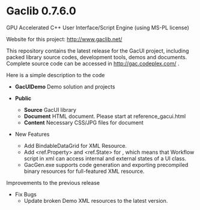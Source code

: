 # Gaclib 0.7.6.0


GPU Accelerated C++ User Interface/Script Engine (using MS-PL license)

Website for this project: http://www.gaclib.net/

This repository contains the latest release for the GacUI project, including packed library source codes, development tools, demos and documents. Complete source code can be accessed in http://gac.codeplex.com/ .

Here is a simple description to the code
* **GacUIDemo** Demo solution and projects
* **Public** 
    * **Source** GacUI library
    * **Document** HTML document. Please start at reference_gacui.html
    * **Content** Necessary CSS/JPG files for document

* New Features
    * Add BindableDataGrid for XML Resource.
    * Add <ref.Property> and <ref.State> for <Instance>, which means that Workflow script in xml can access internal and external states of a UI class.
    * GacGen.exe supports code generation and exporting precompiled binary resources for full-featured XML resource.

Improvements to the previous release
* Fix Bugs
    * Update broken Demo XML resources to the latest version.